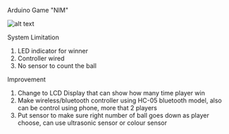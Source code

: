 Arduino Game "NIM"

![alt text](https://content.instructables.com/ORIG/FWV/K4L3/IYV9BIO7/FWVK4L3IYV9BIO7.jpg?auto=webp&frame=1&width=800&height=1024&fit=bounds&md=2bd7b0194e8af3741e063436071a2462?raw=true)

System Limitation
1. LED indicator for winner 
2. Controller wired
3. No sensor to count the ball

Improvement
1. Change to LCD Display that can show how many time player win
2. Make wireless/bluetooth controller using HC-05 bluetooth model, also can be control using phone, more that 2 players
3. Put sensor to make sure right number of ball goes down as player choose, can use ultrasonic sensor or colour sensor
